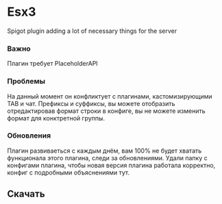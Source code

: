 # Esx3
Spigot plugin adding a lot of necessary things for the server

### Важно
Плагин требует PlaceholderAPI
### Проблемы
На данный момент он конфликтует с плагинами, кастомизирующими TAB и чат. Префиксы и суффиксы, вы можете отобразить отредактировав формат строки в конфиге, вы не можете изменить формат для конктретной группы.
### Обновления
Плагин развиваеться с каждым днём, вам 100% не будет хватать функционала этого плагина, следи за обновлениями. Удали папку с конфигами плагина, чтобы новая версия плагина работала корректно, конфиг с подробными объяснениями тут.

## Скачать
